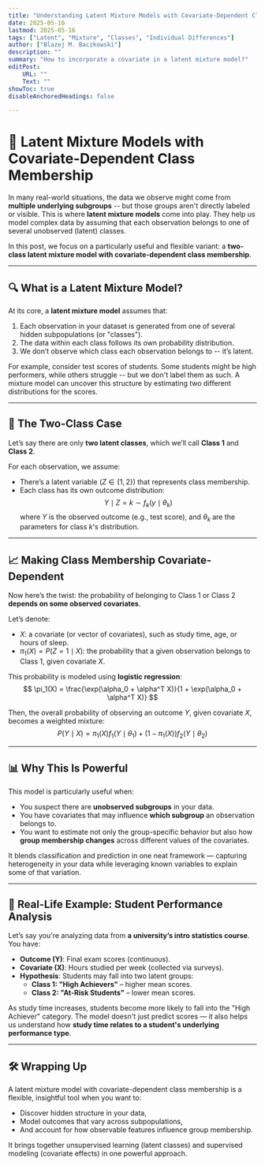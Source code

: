 ```yaml
---
title: "Understanding Latent Mixture Models with Covariate-Dependent Class Membership" 
date: 2025-05-16
lastmod: 2025-05-16
tags: ["Latent", "Mixture", "Classes", "Individual Differences"]
author: ["Blazej M. Baczkowski"]
description: ""
summary: "How to incorporate a covariate in a latent mixture model?"
editPost:
    URL: ""
    Text: ""
showToc: true
disableAnchoredHeadings: false

---
```


# 🎯 Latent Mixture Models with Covariate-Dependent Class Membership

In many real-world situations, the data we observe might come from **multiple underlying subgroups** -- but those groups aren't directly labeled or visible. This is where **latent mixture models** come into play. They help us model complex data by assuming that each observation belongs to one of several unobserved (latent) classes. 

In this post, we focus on a particularly useful and flexible variant: a **two-class latent mixture model with covariate-dependent class membership**.

---

## 🔍 What is a Latent Mixture Model?

At its core, a **latent mixture model** assumes that:

1. Each observation in your dataset is generated from one of several hidden subpopulations (or "classes").
2. The data within each class follows its own probability distribution.
3. We don’t observe which class each observation belongs to -- it’s latent.

For example, consider test scores of students. Some students might be high performers, while others struggle -- but we don't label them as such. A mixture model can uncover this structure by estimating two different distributions for the scores.

---

## 🧪 The Two-Class Case

Let’s say there are only **two latent classes**, which we’ll call **Class 1** and **Class 2**.

For each observation, we assume:

- There’s a latent variable $(Z \in \{1, 2\})$ that represents class membership.
- Each class has its own outcome distribution:  
  $$
  Y \mid Z = k \sim f_k(y \mid \theta_k)
  $$
  where $Y$ is the observed outcome (e.g., test score), and $\theta_k$ are the parameters for class $k$'s distribution.

---

## 📈 Making Class Membership Covariate-Dependent

Now here’s the twist: the probability of belonging to Class 1 or Class 2 **depends on some observed covariates**.

Let’s denote:

- $X$: a covariate (or vector of covariates), such as study time, age, or hours of sleep.
- $\pi_1(X) = P(Z = 1 \mid X)$: the probability that a given observation belongs to Class 1, given covariate $X$.

This probability is modeled using **logistic regression**:
$$
\pi_1(X) = \frac{\exp(\alpha_0 + \alpha^T X)}{1 + \exp(\alpha_0 + \alpha^T X)}
$$

Then, the overall probability of observing an outcome $Y$, given covariate $X$, becomes a weighted mixture:
$$
P(Y \mid X) = \pi_1(X) f_1(Y \mid \theta_1) + (1 - \pi_1(X)) f_2(Y \mid \theta_2)
$$

---

## 📊 Why This Is Powerful

This model is particularly useful when:

- You suspect there are **unobserved subgroups** in your data.
- You have covariates that may influence **which subgroup** an observation belongs to.
- You want to estimate not only the group-specific behavior but also how **group membership changes** across different values of the covariates.

It blends classification and prediction in one neat framework — capturing heterogeneity in your data while leveraging known variables to explain some of that variation.

---

## 🧠 Real-Life Example: Student Performance Analysis

Let’s say you're analyzing data from **a university’s intro statistics course**. You have:

- **Outcome (Y)**: Final exam scores (continuous).
- **Covariate (X)**: Hours studied per week (collected via surveys).
- **Hypothesis**: Students may fall into two latent groups:
  - **Class 1: "High Achievers"** – higher mean scores.
  - **Class 2: "At-Risk Students"** – lower mean scores.

As study time increases, students become more likely to fall into the "High Achiever" category. The model doesn't just predict scores — it also helps us understand how **study time relates to a student's underlying performance type**.

---

## 🛠️ Wrapping Up

A latent mixture model with covariate-dependent class membership is a flexible, insightful tool when you want to:

- Discover hidden structure in your data,
- Model outcomes that vary across subpopulations,
- And account for how observable features influence group membership.

It brings together unsupervised learning (latent classes) and supervised modeling (covariate effects) in one powerful approach.


